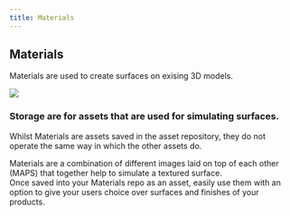 ```yaml
---
title: Materials
---
```


## Materials

Materials are used to create surfaces on exising 3D models.

![](https://help.spiff.com.au/user/pages/04.Spiff-Concepts/06.Asset-Library/07.materials/Screen%20Shot%202020-10-06%20at%2011.01.26%20am.png)

### Storage are for assets that are used for simulating surfaces. 

Whilst Materials are assets saved in the asset repository, they do not operate the same way in which the other assets do.  

Materials are a combination of different images laid on top of each other (MAPS) that together help to simulate a textured surface.  
Once saved into your Materials repo as an asset, easily use them with an option to give your users choice over surfaces and finishes of your products. 
